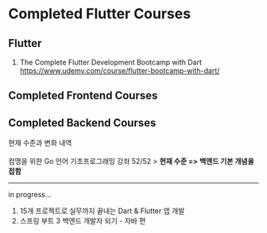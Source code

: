 # Completed Flutter Courses
## Flutter
1. The Complete Flutter Development Bootcamp with Dart<br>
https://www.udemy.com/course/flutter-bootcamp-with-dart/

## Completed Frontend Courses

## Completed Backend Courses
현재 수준과 변화 내역<br>
<br>
컴맹을 위한 Go 언어 기초프로그래밍 강좌 52/52 > **현재 수준 => 백엔드 기본 개념을 접함**

---

in progress...
1. 15개 프로젝트로 실무까지 끝내는 Dart & Flutter 앱 개발
2. 스프링 부트 3 백엔드 개발자 되기 - 자바 편
